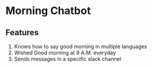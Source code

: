 # Morning Chatbot

## Features

1. Knows how to say good morning in multiple languages
2. Wished Good morning at 9 A.M. everyday
3. Sends messages in a specific slack channel

